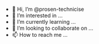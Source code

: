 - 👋 Hi, I’m @prosen-technicise
- 👀 I’m interested in ...
- 🌱 I’m currently learning ...
- 💞️ I’m looking to collaborate on ...
- 📫 How to reach me ...

<!---
prosen-technicise/prosen-technicise is a ✨ special ✨ repository because its `README.md` (this file) appears on your GitHub profile.
You can click the Preview link to take a look at your changes.
--->
